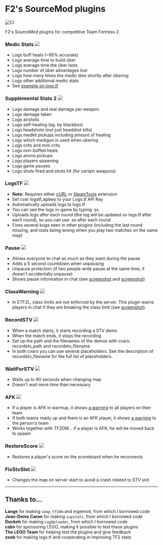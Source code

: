 # F2's SourceMod plugins
![CI](https://github.com/F2/F2s-sourcemod-plugins/workflows/CI/badge.svg)

F2's SourceMod plugins for competitive Team Fortress 2.

### Medic Stats <a href="http://sourcemod.krus.dk/medicstats.zip"><img src="https://img.shields.io/badge/-download-informational" /></a>
- Logs buff heals (~95% accurate)
- Logs average time to build über
- Logs average time the über lasts
- Logs number of über advantages lost
- Logs how many times the medic dies shortly after übering
- Logs other additional medic stats
- See [example on logs.tf](http://logs.tf/154545)

### Supplemental Stats 2 <a href="http://sourcemod.krus.dk/supstats2.zip"><img src="https://img.shields.io/badge/-download-informational" /></a>
- Logs damage and real damage per weapon
- Logs damage taken
- Logs airshots
- Logs self-healing (eg. by blackbox)
- Logs headshots (not just headshot kills)
- Logs medkit pickups including amount of healing
- Logs which medigun is used when ubering
- Logs crits and mini crits
- Logs non-buffed heals
- Logs ammo pickups
- Logs players spawning
- Logs game pauses
- Logs shots fired and shots hit (for certain weapons)

### LogsTF <a href="http://sourcemod.krus.dk/logstf.zip"><img src="https://img.shields.io/badge/-download-informational" /></a>
- **Note:** Requires either [cURL](https://code.google.com/archive/p/sourcemod-curl-extension/downloads) or [SteamTools](https://forums.alliedmods.net/showthread.php?t=170630) extension
- Set cvar logstf_apikey to your Logs.tf API Key
- Automatically uploads logs to logs.tf
- You can see the logs in-game by typing .ss
- Uploads logs after each round (the log will be updated on logs.tf after each round), so you can use .ss after each round
- Fixes several bugs seen in other plugins (including the last round missing, and stats being wrong when you play two matches on the same map)

### Pause <a href="http://sourcemod.krus.dk/pause.zip"><img src="https://img.shields.io/badge/-download-informational" /></a>
- Allows everyone to chat as much as they want during the pause
- Adds a 5 second countdown when unpausing
- Unpause protection (if two people write pause at the same time, it doesn't accidentally unpause)
- Shows pause information in chat (see [screenshot](http://sourcemod.krus.dk/pause.jpg) and [screenshot](http://sourcemod.krus.dk/pause-time.jpg))

### ClassWarning <a href="http://sourcemod.krus.dk/classwarning.zip"><img src="https://img.shields.io/badge/-download-informational" /></a>
- In ETF2L, class limits are not enforced by the server. This plugin warns players in chat if they are breaking the class limit (see [screenshot](http://sourcemod.krus.dk/classwarning.jpg)).

### RecordSTV <a href="http://sourcemod.krus.dk/recordstv.zip"><img src="https://img.shields.io/badge/-download-informational" /></a>
- When a match starts, it starts recording a STV demo
- When the match ends, it stops the recording
- Set up the path and the filenames of the demos with cvars: recordstv_path and recordstv_filename
- In both cvars you can use several placeholders. See the description of recordstv_filename for the full list of placeholders.

### WaitForSTV <a href="http://sourcemod.krus.dk/waitforstv.zip"><img src="https://img.shields.io/badge/-download-informational" /></a>
- Waits up to 90 seconds when changing map
- Doesn't wait more time than necessary

### AFK <a href="http://sourcemod.krus.dk/afk.zip"><img src="https://img.shields.io/badge/-download-informational" /></a>
- If a player is AFK in warmup, it shows [a warning](http://sourcemod.krus.dk/afk-1.jpg) to all players on their team
- If both teams ready up and there is an AFK player, it shows [a warning](http://sourcemod.krus.dk/afk-2.jpg) to the person's team
- Works together with TF2DM... if a player is AFK, he will be moved back to spawn

### RestoreScore <a href="http://sourcemod.krus.dk/restorescore.zip"><img src="https://img.shields.io/badge/-download-informational" /></a>
- Restores a player's score on the scoreboard when he reconnects

### FixStvSlot <a href="http://sourcemod.krus.dk/fixstvslot.zip"><img src="https://img.shields.io/badge/-download-informational" /></a>
- Changes the map on server start to avoid a crash related to STV slot

------

## Thanks to...
**Lange** for making `soap_tf2dm` and mgemod, from which I borrowed code\
**Jean-Denis Caron** for making `supstats`, from which I borrowed code\
**Duckeh** for making `LogUploader`, from which I borrowed code\
**calm** for sponsoring LEGO, making it possible to test these plugins\
**The LEGO Team** for helping test the plugins and give feedback\
**zoob** for making logs.tf and cooperating in improving TF2 stats

